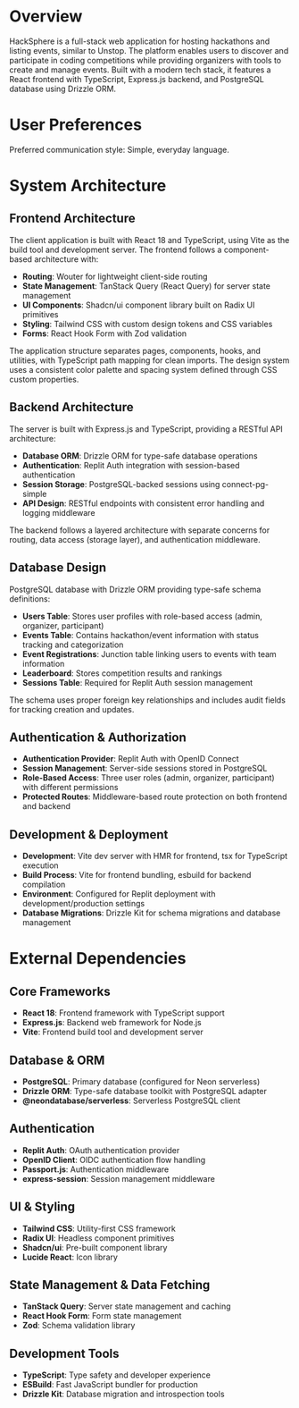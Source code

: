 # Overview

HackSphere is a full-stack web application for hosting hackathons and listing events, similar to Unstop. The platform enables users to discover and participate in coding competitions while providing organizers with tools to create and manage events. Built with a modern tech stack, it features a React frontend with TypeScript, Express.js backend, and PostgreSQL database using Drizzle ORM.

# User Preferences

Preferred communication style: Simple, everyday language.

# System Architecture

## Frontend Architecture
The client application is built with React 18 and TypeScript, using Vite as the build tool and development server. The frontend follows a component-based architecture with:

- **Routing**: Wouter for lightweight client-side routing
- **State Management**: TanStack Query (React Query) for server state management
- **UI Components**: Shadcn/ui component library built on Radix UI primitives
- **Styling**: Tailwind CSS with custom design tokens and CSS variables
- **Forms**: React Hook Form with Zod validation

The application structure separates pages, components, hooks, and utilities, with TypeScript path mapping for clean imports. The design system uses a consistent color palette and spacing system defined through CSS custom properties.

## Backend Architecture
The server is built with Express.js and TypeScript, providing a RESTful API architecture:

- **Database ORM**: Drizzle ORM for type-safe database operations
- **Authentication**: Replit Auth integration with session-based authentication
- **Session Storage**: PostgreSQL-backed sessions using connect-pg-simple
- **API Design**: RESTful endpoints with consistent error handling and logging middleware

The backend follows a layered architecture with separate concerns for routing, data access (storage layer), and authentication middleware.

## Database Design
PostgreSQL database with Drizzle ORM providing type-safe schema definitions:

- **Users Table**: Stores user profiles with role-based access (admin, organizer, participant)
- **Events Table**: Contains hackathon/event information with status tracking and categorization
- **Event Registrations**: Junction table linking users to events with team information
- **Leaderboard**: Stores competition results and rankings
- **Sessions Table**: Required for Replit Auth session management

The schema uses proper foreign key relationships and includes audit fields for tracking creation and updates.

## Authentication & Authorization
- **Authentication Provider**: Replit Auth with OpenID Connect
- **Session Management**: Server-side sessions stored in PostgreSQL
- **Role-Based Access**: Three user roles (admin, organizer, participant) with different permissions
- **Protected Routes**: Middleware-based route protection on both frontend and backend

## Development & Deployment
- **Development**: Vite dev server with HMR for frontend, tsx for TypeScript execution
- **Build Process**: Vite for frontend bundling, esbuild for backend compilation
- **Environment**: Configured for Replit deployment with development/production settings
- **Database Migrations**: Drizzle Kit for schema migrations and database management

# External Dependencies

## Core Frameworks
- **React 18**: Frontend framework with TypeScript support
- **Express.js**: Backend web framework for Node.js
- **Vite**: Frontend build tool and development server

## Database & ORM
- **PostgreSQL**: Primary database (configured for Neon serverless)
- **Drizzle ORM**: Type-safe database toolkit with PostgreSQL adapter
- **@neondatabase/serverless**: Serverless PostgreSQL client

## Authentication
- **Replit Auth**: OAuth authentication provider
- **OpenID Client**: OIDC authentication flow handling
- **Passport.js**: Authentication middleware
- **express-session**: Session management middleware

## UI & Styling
- **Tailwind CSS**: Utility-first CSS framework
- **Radix UI**: Headless component primitives
- **Shadcn/ui**: Pre-built component library
- **Lucide React**: Icon library

## State Management & Data Fetching
- **TanStack Query**: Server state management and caching
- **React Hook Form**: Form state management
- **Zod**: Schema validation library

## Development Tools
- **TypeScript**: Type safety and developer experience
- **ESBuild**: Fast JavaScript bundler for production
- **Drizzle Kit**: Database migration and introspection tools
